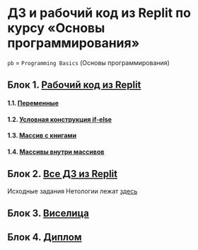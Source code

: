 # ДЗ и рабочий код из Replit по курсу «Основы программирования»
`pb` = `Programming Basics` (Основы программирования)

## Блок 1. [Рабочий код из Replit](./basics_1-Main/)
#### 1.1. [Переменные](./basics_1-Main//1-MyFirstNode.js)
#### 1.2. [Условная конструкция if-else](./basics_1-Main/2-itCaseUpload.js)
#### 1.3. [Массив с книгами](./basics_1-Main/3-booksMassive.js)
#### 1.4. [Массивы внутри массивов](./basics_1-Main/4-massive-inside-booksMassive.js)

## Блок 2. [Все ДЗ из Replit](./basics_2-Homework/)
Исходные задания Нетологии лежат [здесь](https://github.com/netology-code/pb-homeworks/)
## Блок 3. [Виселица](./basics_3-Gallows/)
## Блок 4. [Диплом](./basics_4-Diploma/)
